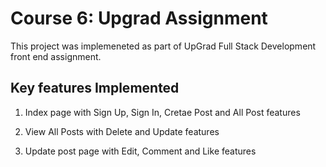 # Course 6: Upgrad Assignment

This project was implemeneted as part of UpGrad Full Stack Development front end assignment. 

<h2> Key features Implemented </h2>

1. Index page with Sign Up, Sign In, Cretae Post and All Post features 

2. View All Posts with Delete and Update features 
 
3. Update post page with Edit, Comment and Like features 


